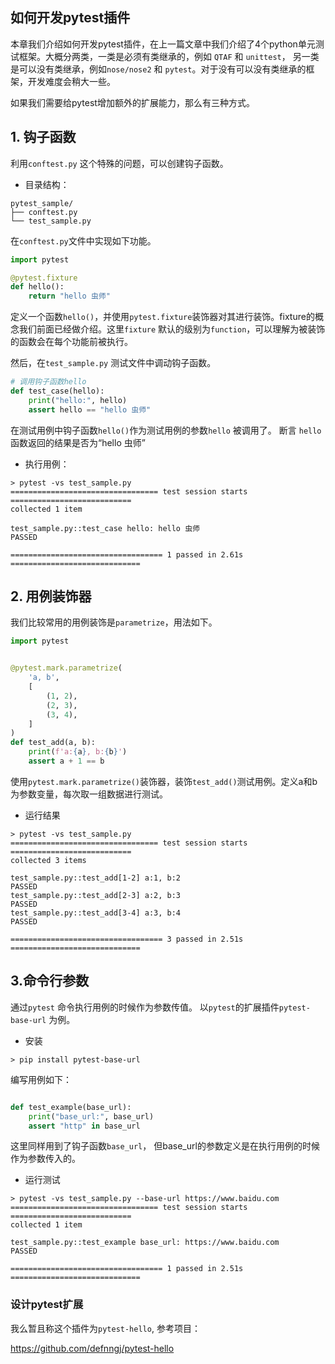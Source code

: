 ## 如何开发pytest插件

本章我们介绍如何开发pytest插件，在上一篇文章中我们介绍了4个python单元测试框架。大概分两类，一类是必须有类继承的，例如 `QTAF` 和 `unittest`， 另一类是可以没有类继承，例如`nose/nose2` 和 `pytest`。对于没有可以没有类继承的框架，开发难度会稍大一些。

如果我们需要给pytest增加额外的扩展能力，那么有三种方式。

## 1. 钩子函数

利用`conftest.py` 这个特殊的问题，可以创建钩子函数。

* 目录结构：

```shell
pytest_sample/
├── conftest.py
└── test_sample.py
```

在`conftest.py`文件中实现如下功能。

```py
import pytest

@pytest.fixture
def hello():
    return "hello 虫师"

```
定义一个函数`hello()`，并使用`pytest.fixture`装饰器对其进行装饰。fixture的概念我们前面已经做介绍。这里`fixture` 默认的级别为`function`，可以理解为被装饰的函数会在每个功能前被执行。

然后，在`test_sample.py` 测试文件中调动钩子函数。

```py
# 调用钩子函数hello
def test_case(hello):
    print("hello:", hello)
    assert hello == "hello 虫师"
```

在测试用例中钩子函数`hello()`作为测试用例的参数`hello` 被调用了。 断言 `hello`函数返回的结果是否为“hello 虫师”

* 执行用例：

```shell
> pytest -vs test_sample.py
================================= test session starts ===========================
collected 1 item

test_sample.py::test_case hello: hello 虫师
PASSED

================================== 1 passed in 2.61s =============================
```

## 2. 用例装饰器

我们比较常用的用例装饰是`parametrize`，用法如下。

```py
import pytest


@pytest.mark.parametrize(
    'a, b', 
    [
        (1, 2),
        (2, 3),
        (3, 4),
    ]
)
def test_add(a, b):
    print(f'a:{a}, b:{b}')
    assert a + 1 == b
```

使用`pytest.mark.parametrize()`装饰器，装饰`test_add()`测试用例。定义a和b为参数变量，每次取一组数据进行测试。

* 运行结果

```shell
> pytest -vs test_sample.py
================================= test session starts ===========================
collected 3 items

test_sample.py::test_add[1-2] a:1, b:2
PASSED
test_sample.py::test_add[2-3] a:2, b:3
PASSED
test_sample.py::test_add[3-4] a:3, b:4
PASSED

================================== 3 passed in 2.51s =============================
```


## 3.命令行参数

通过`pytest` 命令执行用例的时候作为参数传值。 以`pytest`的扩展插件`pytest-base-url` 为例。

* 安装

```shell
> pip install pytest-base-url
```

编写用例如下：

```py

def test_example(base_url):
    print("base_url:", base_url)
    assert "http" in base_url
```

这里同样用到了钩子函数`base_url`， 但base_url的参数定义是在执行用例的时候作为参数传入的。

* 运行测试

```shell
> pytest -vs test_sample.py --base-url https://www.baidu.com
================================= test session starts ===========================
collected 1 item

test_sample.py::test_example base_url: https://www.baidu.com
PASSED

================================== 1 passed in 2.51s =============================

```

### 设计pytest扩展

我么暂且称这个插件为`pytest-hello`, 参考项目：

https://github.com/defnngj/pytest-hello


